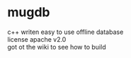 mugdb
=====

c++ writen easy to use offline database<br>
license apache v2.0<br>
got ot the wiki to see how to build<br>
